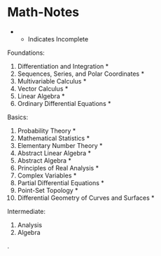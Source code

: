 # Math-Notes

* - Indicates Incomplete


Foundations:
1. Differentiation and Integration *
2. Sequences, Series, and Polar Coordinates *
3. Multivariable Calculus *
4. Vector Calculus *
5. Linear Algebra *
6. Ordinary Differential Equations * 

Basics:
1. Probability Theory *
2. Mathematical Statistics *
3. Elementary Number Theory *
4. Abstract Linear Algebra *
5. Abstract Algebra *
6. Principles of Real Analysis *
7. Complex Variables *
8. Partial Differential Equations *
9. Point-Set Topology *
10. Differential Geometry of Curves and Surfaces *

Intermediate:
1. Analysis
2. Algebra

       

    
  .   













